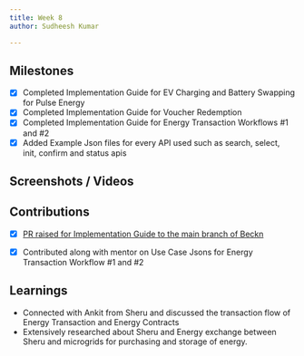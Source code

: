 ```yaml
---
title: Week 8
author: Sudheesh Kumar

---
```


## Milestones
- [x] Completed Implementation Guide for EV Charging and Battery Swapping for Pulse Energy
- [x] Completed Implementation Guide for Voucher Redemption
- [x] Completed Implementation Guide for Energy Transaction Workflows #1 and #2
- [x] Added Example Json files for every API used such as search, select, init, confirm and status apis

## Screenshots / Videos 

## Contributions
- [x] [PR raised for Implementation Guide to the main branch of Beckn](https://github.com/Sudheesh2609/DENT-Protocol/tree/sudheesh-draft/docs/implementation-guides)

- [x] Contributed along with mentor on Use Case Jsons for Energy Transaction Workflow #1 and #2

## Learnings
- Connected with Ankit from Sheru and discussed  the transaction flow of Energy Transaction and Energy Contracts
- Extensively researched about Sheru and Energy exchange between Sheru and microgrids for purchasing and storage of energy.